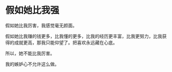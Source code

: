 # 假如她比我强

假如她比我厉害，我感觉毫无颜面。

假如她比我赚的钱更多，比我懂的更多，比我的经历更丰富，比我更努力，比我获得的成就更高，那我只能仰望了。把喜欢永远藏在心底。

所以，她不能比我厉害。

我的嫉妒心不允许这么做。